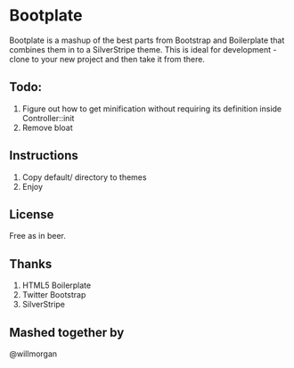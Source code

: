 # Bootplate
Bootplate is a mashup of the best parts from Bootstrap and Boilerplate that combines them in to a SilverStripe theme. This is ideal for development - clone to your new project and then take it from there.

## Todo:
1. Figure out how to get minification without requiring its definition inside Controller::init
2. Remove bloat

## Instructions
1. Copy default/ directory to themes
2. Enjoy

## License
Free as in beer.

## Thanks
1. HTML5 Boilerplate
2. Twitter Bootstrap
3. SilverStripe

## Mashed together by
@willmorgan